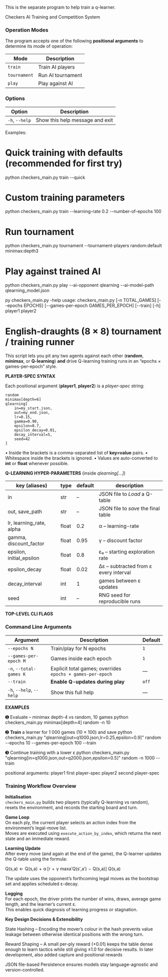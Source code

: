 This is the separate program to help train a q-learner.


Checkers AI Training and Competition System

### Operation Modes

The program accepts one of the following **positional arguments** to determine its mode of operation:

| Mode        | Description           |
|-------------|-----------------------|
| `train`     | Train AI players      |
| `tournament`| Run AI tournament     |
| `play`      | Play against AI       |

### Options

| Option         | Description                        |
|----------------|------------------------------------|
| `-h`, `--help` | Show this help message and exit    |


Examples:
  # Quick training with defaults (recommended for first try)
  python checkers_main.py train --quick

  # Custom training parameters
  python checkers_main.py train --learning-rate 0.2 --number-of-epochs 100

  # Run tournament
  python checkers_main.py tournament --tournament-players random:default minimax:depth3

  # Play against trained AI
  python checkers_main.py play --ai-opponent qlearning --ai-model-path qlearning_model.json

py checkers_main.py -help
usage: checkers_main.py [-n TOTAL_GAMES] [--epochs EPOCHS] [--games-per-epoch GAMES_PER_EPOCH] [--train] [-h]
                        player1 player2

English-draughts (8 × 8) tournament / training runner
====================================================

This script lets you pit any two agents against each other
(**random**, **minimax**, or **Q-learning**) **and** drive Q-learning
training runs in an “epochs × games-per-epoch” style.


**PLAYER-SPEC SYNTAX**

Each positional argument (**player1**, **player2**) is a *player-spec* string:

    random
    minimax[depth=6]
    qlearning[
        in=my_start.json,
        out=my_end.json,
        lr=0.15,
        gamma=0.90,
        epsilon=0.7,
        epsilon_decay=0.01,
        decay_interval=5,
        seed=42
    ]

• Inside the brackets is a comma-separated list of **key=value** pairs.
• Whitespace inside the brackets is ignored.
• Values are auto-converted to **int** or **float** whenever possible.


**Q-LEARNING HYPER-PARAMETERS** (inside *qlearning[…]*)

| key (aliases)                | type  | default | description                                     |
|------------------------------|-------|---------|-------------------------------------------------|
| in                           | str   | –       | JSON file to *Load* a Q-table                   |
| out, save_path               | str   | –       | JSON file to *save* the final table             |
| lr, learning_rate, alpha     | float | 0.2     | α – learning-rate                               |
| gamma, discount_factor       | float | 0.95    | γ – discount factor                             |
| epsilon, initial_epsilon     | float | 0.8     | ε₀ – starting exploration rate                  |
| epsilon_decay                | float | 0.02    | Δε – subtracted from ε every interval           |
| decay_interval               | int   | 1       | games between ε updates                         |
| seed                         | int   | –       | RNG seed for reproducible runs                  |



**TOP-LEVEL CLI FLAGS**
### Command Line Arguments

| Argument                  | Description                                 | Default     |
|---------------------------|---------------------------------------------|-------------|
| `--epochs N`              | Train/play for N epochs                     | `1`         |
| `--games-per-epoch M`     | Games inside each epoch                     | `1`         |
| `-n`, `--total-games K`   | Explicit total games; overrides `epochs × games-per-epoch` | — |
| `--train`                 | **Enable Q-updates during play**            | `off`       |
| `-h`, `--help`, `--help`  | Show this full help                         | —           |



**EXAMPLES**

➊ Evaluate – minimax depth-4 vs random, 10 games
   python checkers_main.py minimax[depth=4] random -n 10

➋ **Train** a learner for 1 000 games (10 × 100) and save
   python checkers_main.py        "qlearning[out=q1000.json,lr=0.25,epsilon=0.9]"        random        --epochs 10 --games-per-epoch 100 --train

➌ Continue training with a lower ε
   python checkers_main.py        "qlearning[in=q1000.json,out=q2000.json,epsilon=0.5]"        random        -n 1000 --train

positional arguments:
  player1               first player-spec
  player2               second player-spec

### Training Workflow Overview

**Initialisation**  
`checkers_main.py` builds two players (typically Q-learning vs random), resets the environment, and records the starting board and turn.

**Game Loop**  
On each ply, the current player selects an action index from the environment’s legal-move list.  
Moves are executed using `execute_action_by_index`, which returns the next state and an immediate reward.

**Learning Update**  
After every move (and again at the end of the game), the Q-learner updates the Q-table using the formula:


 Q(s,a)  ←  Q(s,a)  +  α [r  +  γ  max⁡a′Q(s′,a′)  −  Q(s,a)] Q(s,a)
 
The update uses the opponent’s forthcoming legal moves as the bootstrap set and applies scheduled ε-decay.

**Logging**  
For each epoch, the driver prints the number of wins, draws, average game length, and the learner’s current ε.  
This enables quick diagnosis of learning progress or stagnation.


**Key Design Decisions & Extensibility**

State Hashing – Encoding the mover’s colour in the hash prevents value leakage between otherwise identical positions with the wrong turn.


Reward Shaping – A small per-ply reward (+0.01) keeps the table dense enough to learn tactics while still giving ±1.0 for decisive results.  In later development, also added capture and positional rewards


JSON file-based Persistence ensures models stay language-agnostic and version-controlled.

